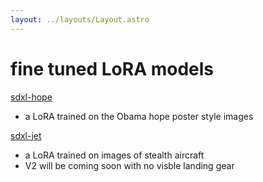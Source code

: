 ```yaml
---
layout: ../layouts/Layout.astro
---
```

<!-- Markdown Preview - https://dillinger.io/ -->

# fine tuned LoRA models



[sdxl-hope](https://replicate.com/hunterkamerman/sdxl-hope)
- a LoRA trained on the Obama hope poster style images

[sdxl-jet](https://replicate.com/hunterkamerman/sdxl-jet)
- a LoRA trained on images of stealth aircraft
-  V2 will be coming soon with no visble landing gear